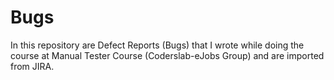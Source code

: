 # Bugs
In this repository are Defect Reports (Bugs) that I wrote while doing the course at Manual Tester Course (Coderslab-eJobs Group) 
and are imported from JIRA.
